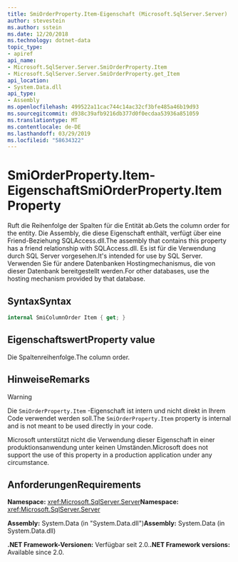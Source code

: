 ```yaml
---
title: SmiOrderProperty.Item-Eigenschaft (Microsoft.SqlServer.Server)
author: stevestein
ms.author: sstein
ms.date: 12/20/2018
ms.technology: dotnet-data
topic_type:
- apiref
api_name:
- Microsoft.SqlServer.Server.SmiOrderProperty.Item
- Microsoft.SqlServer.Server.SmiOrderProperty.get_Item
api_location:
- System.Data.dll
api_type:
- Assembly
ms.openlocfilehash: 499522a11cac744c14ac32cf3bfe485a46b19d93
ms.sourcegitcommit: d938c39afb9216db377d0f0ecdaa53936a851059
ms.translationtype: MT
ms.contentlocale: de-DE
ms.lasthandoff: 03/29/2019
ms.locfileid: "58634322"
---
```

# <a name="smiorderpropertyitem-property"></a><span data-ttu-id="a8536-102">SmiOrderProperty.Item-Eigenschaft</span><span class="sxs-lookup"><span data-stu-id="a8536-102">SmiOrderProperty.Item Property</span></span>

<span data-ttu-id="a8536-103">Ruft die Reihenfolge der Spalten für die Entität ab.</span><span class="sxs-lookup"><span data-stu-id="a8536-103">Gets the column order for the entity.</span></span> <span data-ttu-id="a8536-104">Die Assembly, die diese Eigenschaft enthält, verfügt über eine Friend-Beziehung SQLAccess.dll.</span><span class="sxs-lookup"><span data-stu-id="a8536-104">The assembly that contains this property has a friend relationship with SQLAccess.dll.</span></span> <span data-ttu-id="a8536-105">Es ist für die Verwendung durch SQL Server vorgesehen.</span><span class="sxs-lookup"><span data-stu-id="a8536-105">It's intended for use by SQL Server.</span></span> <span data-ttu-id="a8536-106">Verwenden Sie für andere Datenbanken Hostingmechanismus, die von dieser Datenbank bereitgestellt werden.</span><span class="sxs-lookup"><span data-stu-id="a8536-106">For other databases, use the hosting mechanism provided by that database.</span></span>

## <a name="syntax"></a><span data-ttu-id="a8536-107">Syntax</span><span class="sxs-lookup"><span data-stu-id="a8536-107">Syntax</span></span>

```csharp
internal SmiColumnOrder Item { get; }
```

## <a name="property-value"></a><span data-ttu-id="a8536-108">Eigenschaftswert</span><span class="sxs-lookup"><span data-stu-id="a8536-108">Property value</span></span>

<span data-ttu-id="a8536-109">Die Spaltenreihenfolge.</span><span class="sxs-lookup"><span data-stu-id="a8536-109">The column order.</span></span>

## <a name="remarks"></a><span data-ttu-id="a8536-110">Hinweise</span><span class="sxs-lookup"><span data-stu-id="a8536-110">Remarks</span></span>

> [!WARNING]
> <span data-ttu-id="a8536-111">Die `SmiOrderProperty.Item` -Eigenschaft ist intern und nicht direkt in Ihrem Code verwendet werden soll.</span><span class="sxs-lookup"><span data-stu-id="a8536-111">The `SmiOrderProperty.Item` property is internal and is not meant to be used directly in your code.</span></span>
>
> <span data-ttu-id="a8536-112">Microsoft unterstützt nicht die Verwendung dieser Eigenschaft in einer produktionsanwendung unter keinen Umständen.</span><span class="sxs-lookup"><span data-stu-id="a8536-112">Microsoft does not support the use of this property in a production application under any circumstance.</span></span>

## <a name="requirements"></a><span data-ttu-id="a8536-113">Anforderungen</span><span class="sxs-lookup"><span data-stu-id="a8536-113">Requirements</span></span>

<span data-ttu-id="a8536-114">**Namespace:** <xref:Microsoft.SqlServer.Server></span><span class="sxs-lookup"><span data-stu-id="a8536-114">**Namespace:** <xref:Microsoft.SqlServer.Server></span></span>

<span data-ttu-id="a8536-115">**Assembly:** System.Data (in "System.Data.dll")</span><span class="sxs-lookup"><span data-stu-id="a8536-115">**Assembly:** System.Data (in System.Data.dll)</span></span>

<span data-ttu-id="a8536-116">**.NET Framework-Versionen:** Verfügbar seit 2.0.</span><span class="sxs-lookup"><span data-stu-id="a8536-116">**.NET Framework versions:** Available since 2.0.</span></span>